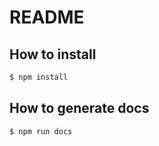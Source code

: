 # README

## How to install

```bash
$ npm install
```

## How to generate docs

```bash
$ npm run docs
```
